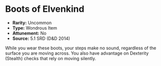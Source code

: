 # Boots of Elvenkind

- **Rarity:** Uncommon
- **Type:** Wondrous Item
- **Attunement:** No
- **Source:** 5.1 SRD (D&D 2014)

While you wear these boots, your steps make no sound, regardless of the surface you are moving across. You also have advantage on Dexterity (Stealth) checks that rely on moving silently.

